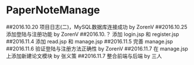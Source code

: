 # PaperNoteManage
##2016.10.20
项目日志(二)，MySQL数据库连接成功 by ZorenV
##2016.10.25
添加登陆与注册功能 by ZorenV
##2016.10.？
添加 login.jsp 和 register.jsp
##2016.11.4
添加 read.jsp 和  manage.jsp
##2016.11.5
完善 manage.jsp
##2016.11.6
验证登陆与注册方法正确性 by ZorenV
##2016.11.7
在 manage.jsp 上添加新建论文模块 by 张义策
##2016.11.7
整合前端与后端 by 三人
